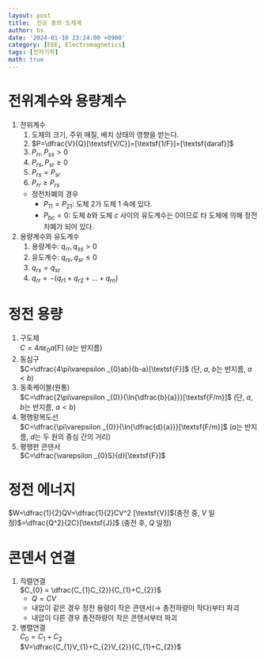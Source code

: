 ```yaml
---
layout: post
title:  진공 중의 도체계
author: bs
date: '2024-01-10 23:24:00 +0900'
category: [EEE, Electromagnetics]
tags: [전자기학]
math: true
---
```


# 전위계수와 용량계수
1. 전위계수
    1. 도체의 크기, 주위 매질, 배치 상태의 영향을 받는다.
    2. $P=\dfrac{V}{Q}[\textsf{V/C}]=[\textsf{1/F}]=[\textsf{daraf}]$
    3. $P_{rr}, P_{ss}>0$
    4. $P_{rs}, P_{sr}\ge 0$
    5. $P_{rs}=P_{sr}$
    6. $P_{rr}\ge P_{rs}$
    - 정전차폐의 경우
        - $P_{11}=P_{21}$: 도체 2가 도체 1 속에 있다.
        - $P_{bc}=0$: 도체 $b$와 도체 $c$ 사이의 유도계수는 0이므로 타 도체에 의해 정전차폐가 되어 있다.
2. 용량계수와 유도계수
    1. 용량계수: $q_{rr}, q_{ss}>0$
    2. 유도계수: $q_{rs}, q_{sr}\le 0$
    3. $q_{rs}=q_{sr}$
    4. $q_{rr}=-(q_{r1}+q_{r2}+...+q_{rn})$

# 정전 용량
1. 구도체<br>
    $C=4\pi\varepsilon _{0}a[\textsf{F}]$ ($a$는 반지름)
2. 동심구<br>
    $C=\dfrac{4\pi\varepsilon _{0}ab}{b-a}[\textsf{F}]$ (단, $a$, $b$는 반지름, $a<b$)
3. 동축케이블(원통)<br>
    $C=\dfrac{2\pi\varepsilon _{0}}{\ln{\dfrac{b}{a}}}[\textsf{F/m}]$ (단, $a$, $b$는 반지름, $a<b$)
4. 평행왕복도선<br>
    $C=\dfrac{\pi\varepsilon _{0}}{\ln{\dfrac{d}{a}}}[\textsf{F/m}]$ ($a$는 반지름, $d$는 두 원의 중심 간의 거리)
5. 평행판 콘덴서<br>
    $C=\dfrac{\varepsilon _{0}S}{d}[\textsf{F}]$

# 정전 에너지
$W=\dfrac{1}{2}QV=\dfrac{1}{2}CV^2 [\textsf{V}]$(충전 중, $V$ 일정)$=\dfrac{Q^2}{2C}[\textsf{J}]$ (충전 후, $Q$ 일정)

# 콘덴서 연결
1. 직렬연결<br>
    $C_{0} = \dfrac{C_{1}C_{2}}{C_{1}+C_{2}}$
    - $Q=CV$
    - 내압이 같은 경우 정전 용량이 작은 콘덴서($\rightarrow$ 총전하량이 작다)부터 파괴
    - 내압이 다른 경우 총전하량이 작은 콘텐서부터 파괴
2. 병렬연결<br>
    $C_{0}=C_{1}+C_{2}$<br>
    $V=\dfrac{C_{1}V_{1}+C_{2}V_{2}}{C_{1}+C_{2}}$